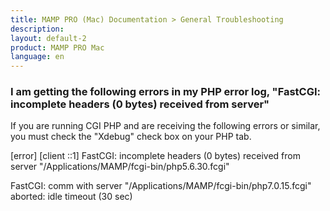 ```yaml
---
title: MAMP PRO (Mac) Documentation > General Troubleshooting
description: 
layout: default-2
product: MAMP PRO Mac
language: en
---
```


### I am getting the following errors in my PHP error log, "FastCGI: incomplete headers (0 bytes) received from server"

If you are running CGI PHP and are receiving the following errors or similar, you must check the "Xdebug" check box on your PHP tab.

[error] [client ::1] FastCGI: incomplete headers (0 bytes) received from server "/Applications/MAMP/fcgi-bin/php5.6.30.fcgi"

FastCGI: comm with server "/Applications/MAMP/fcgi-bin/php7.0.15.fcgi" aborted: idle timeout (30 sec) 




